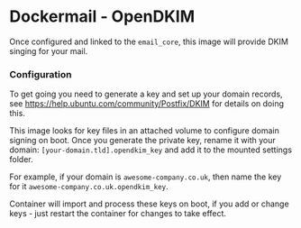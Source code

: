 Dockermail - OpenDKIM
===
Once configured and linked to the `email_core`, this image will provide DKIM singing for your mail.

### Configuration
To get going you need to generate a key and set up your domain records, see https://help.ubuntu.com/community/Postfix/DKIM for details on doing this.

This image looks for key files in an attached volume to configure domain signing on boot.
Once you generate the private key, rename it with your domain: `[your-domain.tld].opendkim_key` and add it to the mounted settings folder.

For example, if your domain is `awesome-company.co.uk`, then name the key for it `awesome-company.co.uk.opendkim_key`.

Container will import and process these keys on boot, if you add or change keys - just restart the container for changes to take effect.
